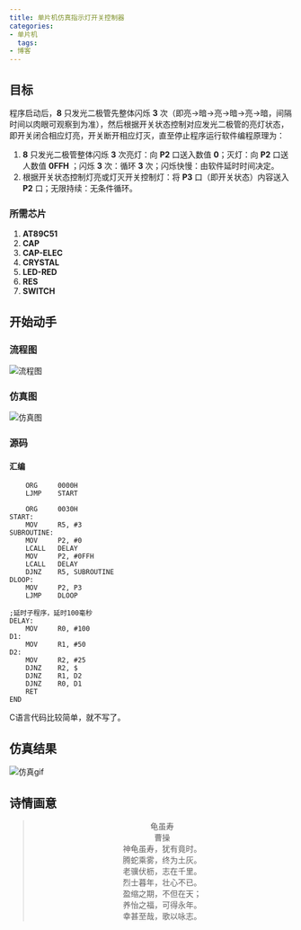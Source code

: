 ```yaml
---
title: 单片机仿真指示灯开关控制器
categories: 
- 单片机
  tags: 
- 博客
---
```


## 目标

程序启动后，**8** 只发光二极管先整体闪烁 **3** 次（即亮→暗→亮→暗→亮→暗，间隔时间以肉眼可观察到为准），然后根据开关状态控制对应发光二极管的亮灯状态，即开关闭合相应灯亮，开关断开相应灯灭，直至停止程序运行软件编程原理为：

1. **8** 只发光二极管整体闪烁 **3** 次亮灯：向 **P2** 口送入数值 **0**；灭灯：向 **P2** 口送人数值 **0FFH** ；闪烁 **3** 次：循环 **3** 次；闪烁快慢：由软件延时时间决定。
2. 根据开关状态控制灯亮或灯灭开关控制灯：将 **P3** 口（即开关状态）内容送入 **P2** 口；无限持续：无条件循环。

### 所需芯片

1. **AT89C51**
2. **CAP**
3. **CAP-ELEC** 
4. **CRYSTAL**
5. **LED-RED** 
6. **RES**
7.  **SWITCH**

## 开始动手

### 流程图

![流程图](https://imgkr.cn-bj.ufileos.com/9e33fe64-4b2f-4e44-9037-75d71554aa5a.png)

### 仿真图

![仿真图](https://imgkr.cn-bj.ufileos.com/0996d836-d0aa-46d2-b28d-a8168ab4473a.png)

### 源码

#### 汇编

````assembly
	ORG     0000H
    LJMP    START

    ORG     0030H
START:
    MOV     R5, #3
SUBROUTINE:
    MOV     P2, #0
    LCALL   DELAY
    MOV     P2, #0FFH
    LCALL   DELAY
    DJNZ    R5, SUBROUTINE
DLOOP:
    MOV     P2, P3
    LJMP    DLOOP

;延时子程序，延时100毫秒
DELAY:
    MOV     R0, #100
D1:
    MOV     R1, #50
D2:
    MOV     R2, #25
    DJNZ    R2, $
    DJNZ    R1, D2
    DJNZ    R0, D1
    RET
END
````

C语言代码比较简单，就不写了。

## 仿真结果

![仿真gif](https://imgkr.cn-bj.ufileos.com/6f5b11f7-d4ab-4406-bc79-a68280bedf56.gif)

## 诗情画意

> <center>龟虽寿</center>
> <center>曹操</center>
> <center>神龟虽寿，犹有竟时。</center>
> <center>腾蛇乘雾，终为土灰。</center>
> <center>老骥伏枥，志在千里。</center>
> <center>烈士暮年，壮心不已。</center>
> <center>盈缩之期，不但在天；</center>
> <center>养怡之福，可得永年。</center>
> <center>幸甚至哉，歌以咏志。</center>

